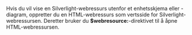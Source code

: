 Hvis du vil vise en Silverlight-webressurs utenfor et enhetsskjema eller -diagram, oppretter du en HTML-webressurs som vertsside for Silverlight-webressursen. Deretter bruker du **$webresource:**-direktivet til å åpne HTML-webressursen.
